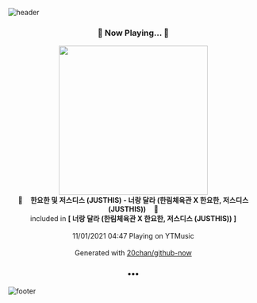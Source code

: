 ![header](https://capsule-render.vercel.app/api?type=wave&height=170&section=header&text=Hi.%20I'm%20SHIFT&fontColor=090707&fontAlignX=45&fontAlignY=65&fontSize=100)

<h3 align="center">🎵 Now Playing... 🎵</h3>
<p align="center">
  <a href="https://music.youtube.com/watch?v=0rgEAz_GiSQ">
    <img width="300" src="https://lh3.googleusercontent.com/DgeeO-bDv9k6JUSqsTzb775yStn4zDipgu6GD3oIzHNsipagTLC_zhiMpdt0hzWUi1ozI-gTHQsk-abK">
  </a>
  <br>
  🎵&nbsp&nbsp&nbsp <b>한요한 및 저스디스 (JUSTHIS) - 너랑 달라 (한림체육관 X 한요한, 저스디스 (JUSTHIS))</b> &nbsp&nbsp&nbsp🎵
  <br>
  included in <b>[ 너랑 달라 (한림체육관 X 한요한, 저스디스 (JUSTHIS)) ]</b>
  
  <br />
  <br />
  11/01/2021 04:47 Playing on YTMusic
  <br />
  <br />
  Generated with <a href="https://github.com/20chan/github-now">20chan/github-now</a>
</p>

<h3 align="center">•••</h3>

![footer](https://capsule-render.vercel.app/api?type=wave&height=150&section=footer)
